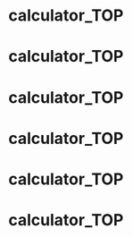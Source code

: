 # calculator_TOP
# calculator_TOP
# calculator_TOP
# calculator_TOP
# calculator_TOP
# calculator_TOP
